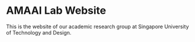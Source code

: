 # AMAAI Lab Website

This is the website of our academic research group at Singapore University of Technology and Design.


